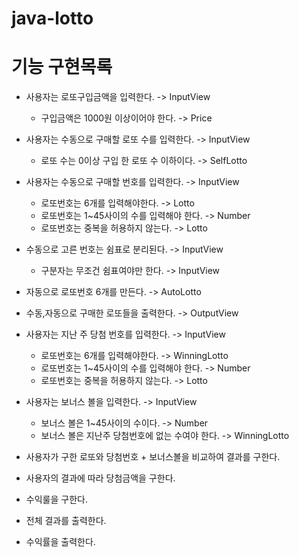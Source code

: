 # java-lotto

# 기능 구현목록
- 사용자는 로또구입금액을 입력한다. -> InputView
    - 구입금액은 1000원 이상이어야 한다. -> Price
    
- 사용자는 수동으로 구매할 로또 수를 입력한다. -> InputView
    - 로또 수는 0이상 구입 한 로또 수 이하이다. -> SelfLotto 

- 사용자는 수동으로 구매할 번호를 입력한다. -> InputView
    - 로또번호는 6개를 입력해야한다. -> Lotto
    - 로또번호는 1~45사이의 수를 입력해야 한다. -> Number
    - 로또번호는 중복을 허용하지 않는다.   -> Lotto

- 수동으로 고른 번호는 쉼표로 분리된다. -> InputView
    - 구분자는 무조건 쉼표여야만 한다.    -> InputView

- 자동으로 로또번호 6개를 만든다.    -> AutoLotto

- 수동,자동으로 구매한 로또들을 출력한다.    -> OutputView

- 사용자는 지난 주 당첨 번호를 입력한다.    -> InputView
    - 로또번호는 6개를 입력해야한다.     -> WinningLotto
    - 로또번호는 1~45사이의 수를 입력해야 한다. -> Number
    - 로또번호는 중복을 허용하지 않는다.   -> Lotto
    
- 사용자는 보너스 볼을 입력한다.     -> InputView
    - 보너스 볼은 1~45사이의 수이다.   -> Number
    - 보너스 볼은 지난주 당첨번호에 없는 수여야 한다.   -> WinningLotto

- 사용자가 구한 로또와 당첨번호 + 보너스볼을 비교하여 결과를 구한다.

- 사용자의 결과에 따라 당첨금액을 구한다.

- 수익룰을 구한다.

- 전체 결과를 출력한다.

- 수익률을 출력한다.    